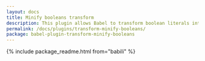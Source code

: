 ```yaml
---
layout: docs
title: Minify booleans transform
description: This plugin allows Babel to transform boolean literals into !0 for true and !1 for false
permalink: /docs/plugins/transform-minify-booleans/
package: babel-plugin-transform-minify-booleans
---
```


{% include package_readme.html from="babili" %}
